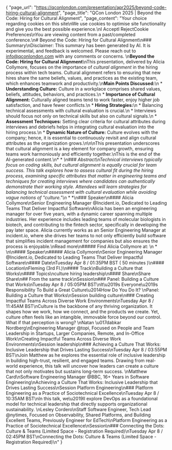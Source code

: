 {
    "page_url": "https://qconlondon.com/presentation/apr2025/beyond-code-hiring-cultural-alignment",
    "page_title": "QCon London 2025 | Beyond the Code: Hiring for Cultural Alignment",
    "page_content": "Your choice regarding cookies on this site\nWe use cookies to optimise site functionality and give you the best possible experience.\nI AcceptI RejectCookie Preferences\nYou are viewing content from a past/completed conference.\n# Beyond the Code: Hiring for Cultural Alignment\n### Summary\nDisclaimer: This summary has been generated by AI. It is experimental, and feedback is welcomed. Please reach out to info@qconlondon.com with any comments or concerns. \n**Beyond the Code: Hiring for Cultural Alignment**\nThis presentation, delivered by Alicia Collymore, focuses on the importance of _cultural alignment_ in the hiring process within tech teams. Cultural alignment refers to ensuring that new hires share the same beliefs, values, and practices as the existing team, which enhances teamwork and productivity.\n**Main Points Discussed:**\n  * **Understanding Culture:** Culture in a workplace comprises shared values, beliefs, attitudes, behaviors, and practices.\n  * **Importance of Cultural Alignment:** Culturally aligned teams tend to work faster, enjoy higher job satisfaction, and have fewer conflicts.\n  * **Hiring Strategies:**\n    * Balancing technical assessments with cultural evaluation is crucial.\n    * Interviews should focus not only on technical skills but also on cultural signals.\n  * **Assessment Techniques:** Setting clear criteria for cultural attributes during interviews and debriefs helps in integrating cultural evaluation into the hiring process.\n  * **Dynamic Nature of Culture:** Culture evolves with the company; hence, it is essential to continuously revisit and align cultural attributes as the organization grows.\n\n\nThis presentation underscores that cultural alignment is a key element for company growth, ensuring teams work harmoniously and efficiently together.\nThis is the end of the AI-generated content.\n* * *\n### Abstract\nTechnical interviews typically focus on coding skills, but cultural alignment is equally crucial for team success. This talk explores how to assess cultural fit during the hiring process, examining specific attributes that matter in engineering teams and techniques for creating interviews where candidates can authentically demonstrate their working style. Attendees will learn strategies for balancing technical assessment with cultural evaluation while avoiding vague notions of \"culture.\"\n* * *\n### Speaker\n#### Alicia Collymore\nSenior Engineering Manager @Incident.io, Dedicated to Leading Teams That Deliver Impactful Software\nAlicia has been an engineering manager for over five years, with a dynamic career spanning multiple industries. Her experience includes leading teams of molecular biologists in biotech, and contributing to the fintech sector, specifically in developing the pay later space. Alicia currently works as an Senior Engineering Manager at incident.io, where she drives her teams to not only efficiently build software that simplifies incident management for companies but also ensures the process is enjoyable.\nRead more\n#####  Find Alicia Collymore at: \n  * \n\n#### Speaker\n##### Alicia Collymore\nSenior Engineering Manager @Incident.io, Dedicated to Leading Teams That Deliver Impactful Software\n#### Date\nTuesday Apr 8 / 01:35PM BST ( 50 minutes )\n#### Location\nFleming (3rd Fl.)\n#### Track\nBuilding a Culture that Works\n#### Topics\nculture hiring leadership\n#### Share\nShare Share\n## From the same track\nSession\n### Panel: Building a Culture that Works\nTuesday Apr 8 / 05:05PM BST\nIt\u2019s Everyone\u2019s Responsibility To Build a Great Culture\u2014How Do You Do It? \nPanel: Building a Culture that Works\nSession building culture\n### Creating Impactful Teams Across Diverse Work Environments\nTuesday Apr 8 / 11:45AM BST\nCulture is the backbone of any thriving organization. It shapes how we work, how we connect, and the products we create. Yet, culture often feels like an intangible, immovable force beyond our control. What if that perception is wrong? \nNatan \u017dabkar Nordberg\nEngineering Manager @topi, Focused on People and Team Leadership in Startups, Larger Companies, Remote, and In-Office Work\nCreating Impactful Teams Across Diverse Work Environments\nSession leadership\n### Achieving a Culture That Works: Inclusive Leadership that Drives Lasting Success\nTuesday Apr 8 / 03:55PM BST\nJoin Matthew as he explores the essential role of inclusive leadership in building high-trust, resilient, and engaged teams. Drawing from real-world experience, this talk will uncover how leaders can create a culture that not only motivates but sustains long-term success. \nMatthew Card\nSoftware Engineering Manager @BBC, 16+ Years in Software Engineering\nAchieving a Culture That Works: Inclusive Leadership that Drives Lasting Success\nSession Platform Engineering\n### Platform Engineering as a Practice of Sociotechnical Excellence\nTuesday Apr 8 / 10:35AM BST\nIn this talk, we\u2019ll explore DevOps as a foundational model for technical leadership that directly supports organizational sustainability. \nLesley Cordero\nStaff Software Engineer, Tech Lead @nytimes, Focused on Observability, Shared Platforms, and Building Excellent Teams, Previously Engineer for EdTech\nPlatform Engineering as a Practice of Sociotechnical Excellence\nSession\n### Connecting the Dots: Culture & Teams (Limited Space - Registration Required)\nTuesday Apr 8 / 02:45PM BST\nConnecting the Dots: Culture & Teams (Limited Space - Registration Required)\n"
}